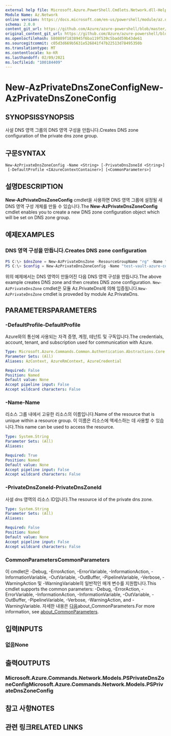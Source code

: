 ```yaml
---
external help file: Microsoft.Azure.PowerShell.Cmdlets.Network.dll-Help.xml
Module Name: Az.Network
online version: https://docs.microsoft.com/en-us/powershell/module/az.network/new-azprivatednszoneconfig
schema: 2.0.0
content_git_url: https://github.com/Azure/azure-powershell/blob/master/src/Network/Network/help/New-AzPrivateDnsZoneConfig.md
original_content_git_url: https://github.com/Azure/azure-powershell/blob/master/src/Network/Network/help/New-AzPrivateDnsZoneConfig.md
ms.openlocfilehash: b80889f1838945f6ba119f539c5badd59b43de61
ms.sourcegitcommit: c05d3d669b5631e526841f47b22513d78495350b
ms.translationtype: MT
ms.contentlocale: ko-KR
ms.lasthandoff: 02/09/2021
ms.locfileid: "100184409"
---
```

# <span data-ttu-id="69da6-101">New-AzPrivateDnsZoneConfig</span><span class="sxs-lookup"><span data-stu-id="69da6-101">New-AzPrivateDnsZoneConfig</span></span>

## <span data-ttu-id="69da6-102">SYNOPSIS</span><span class="sxs-lookup"><span data-stu-id="69da6-102">SYNOPSIS</span></span>
<span data-ttu-id="69da6-103">사설 DNS 영역 그룹의 DNS 영역 구성을 만듭니다.</span><span class="sxs-lookup"><span data-stu-id="69da6-103">Creates DNS zone configuration of the private dns zone group.</span></span>

## <span data-ttu-id="69da6-104">구문</span><span class="sxs-lookup"><span data-stu-id="69da6-104">SYNTAX</span></span>

```
New-AzPrivateDnsZoneConfig -Name <String> [-PrivateDnsZoneId <String>]
 [-DefaultProfile <IAzureContextContainer>] [<CommonParameters>]
```

## <span data-ttu-id="69da6-105">설명</span><span class="sxs-lookup"><span data-stu-id="69da6-105">DESCRIPTION</span></span>
<span data-ttu-id="69da6-106">**New-AzPrivateDnsZoneConfig** cmdlet을 사용하면 DNS 영역 그룹에 설정될 새 DNS 영역 구성 개체를 만들 수 있습니다.</span><span class="sxs-lookup"><span data-stu-id="69da6-106">The **New-AzPrivateDnsZoneConfig** cmdlet enables you to create a new DNS zone configuration object which will be set on DNS zone group.</span></span>

## <span data-ttu-id="69da6-107">예제</span><span class="sxs-lookup"><span data-stu-id="69da6-107">EXAMPLES</span></span>

### <span data-ttu-id="69da6-108">DNS 영역 구성을 만듭니다.</span><span class="sxs-lookup"><span data-stu-id="69da6-108">Creates DNS zone configuration</span></span>
```powershell
PS C:\> $dnsZone = New-AzPrivateDnsZone -ResourceGroupName "rg" -Name "test.vault.azure.com"
PS C:\> $config = New-AzPrivateDnsZoneConfig -Name "test-vault-azure-com" -PrivateDnsZoneId $dnsZone.ResourceId
```

<span data-ttu-id="69da6-109">위의 예제에서는 DNS 영역이 만들어진 다음 DNS 영역 구성을 만듭니다.</span><span class="sxs-lookup"><span data-stu-id="69da6-109">The above example creates DNS zone and then creates DNS zone configuration.</span></span> <span data-ttu-id="69da6-110">`New-AzPrivateDnsZone` cmdlet은 모듈 Az.PrivateDns에 의해 입증됩니다.</span><span class="sxs-lookup"><span data-stu-id="69da6-110">`New-AzPrivateDnsZone` cmdlet is proveded by module Az.PrivateDns.</span></span>

## <span data-ttu-id="69da6-111">PARAMETERS</span><span class="sxs-lookup"><span data-stu-id="69da6-111">PARAMETERS</span></span>

### <span data-ttu-id="69da6-112">-DefaultProfile</span><span class="sxs-lookup"><span data-stu-id="69da6-112">-DefaultProfile</span></span>
<span data-ttu-id="69da6-113">Azure와의 통신에 사용되는 자격 증명, 계정, 테넌트 및 구독입니다.</span><span class="sxs-lookup"><span data-stu-id="69da6-113">The credentials, account, tenant, and subscription used for communication with Azure.</span></span>

```yaml
Type: Microsoft.Azure.Commands.Common.Authentication.Abstractions.Core.IAzureContextContainer
Parameter Sets: (All)
Aliases: AzContext, AzureRmContext, AzureCredential

Required: False
Position: Named
Default value: None
Accept pipeline input: False
Accept wildcard characters: False
```

### <span data-ttu-id="69da6-114">-Name</span><span class="sxs-lookup"><span data-stu-id="69da6-114">-Name</span></span>
<span data-ttu-id="69da6-115">리소스 그룹 내에서 고유한 리소스의 이름입니다.</span><span class="sxs-lookup"><span data-stu-id="69da6-115">Name of the resource that is unique within a resource group.</span></span>
<span data-ttu-id="69da6-116">이 이름은 리소스에 액세스하는 데 사용할 수 있습니다.</span><span class="sxs-lookup"><span data-stu-id="69da6-116">This name can be used to access the resource.</span></span>

```yaml
Type: System.String
Parameter Sets: (All)
Aliases:

Required: True
Position: Named
Default value: None
Accept pipeline input: False
Accept wildcard characters: False
```

### <span data-ttu-id="69da6-117">-PrivateDnsZoneId</span><span class="sxs-lookup"><span data-stu-id="69da6-117">-PrivateDnsZoneId</span></span>
<span data-ttu-id="69da6-118">사설 dns 영역의 리소스 ID입니다.</span><span class="sxs-lookup"><span data-stu-id="69da6-118">The resource id of the private dns zone.</span></span>

```yaml
Type: System.String
Parameter Sets: (All)
Aliases:

Required: False
Position: Named
Default value: None
Accept pipeline input: False
Accept wildcard characters: False
```

### <span data-ttu-id="69da6-119">CommonParameters</span><span class="sxs-lookup"><span data-stu-id="69da6-119">CommonParameters</span></span>
<span data-ttu-id="69da6-120">이 cmdlet은 -Debug, -ErrorAction, -ErrorVariable, -InformationAction, -InformationVariable, -OutVariable, -OutBuffer, -PipelineVariable, -Verbose, -WarningAction 및 -WarningVariable의 일반적인 매개 변수를 지원합니다.</span><span class="sxs-lookup"><span data-stu-id="69da6-120">This cmdlet supports the common parameters: -Debug, -ErrorAction, -ErrorVariable, -InformationAction, -InformationVariable, -OutVariable, -OutBuffer, -PipelineVariable, -Verbose, -WarningAction, and -WarningVariable.</span></span> <span data-ttu-id="69da6-121">자세한 내용은 [다음](http://go.microsoft.com/fwlink/?LinkID=113216)about_CommonParameters.</span><span class="sxs-lookup"><span data-stu-id="69da6-121">For more information, see [about_CommonParameters](http://go.microsoft.com/fwlink/?LinkID=113216).</span></span>

## <span data-ttu-id="69da6-122">입력</span><span class="sxs-lookup"><span data-stu-id="69da6-122">INPUTS</span></span>

### <span data-ttu-id="69da6-123">없음</span><span class="sxs-lookup"><span data-stu-id="69da6-123">None</span></span>

## <span data-ttu-id="69da6-124">출력</span><span class="sxs-lookup"><span data-stu-id="69da6-124">OUTPUTS</span></span>

### <span data-ttu-id="69da6-125">Microsoft.Azure.Commands.Network.Models.PSPrivateDnsZoneConfig</span><span class="sxs-lookup"><span data-stu-id="69da6-125">Microsoft.Azure.Commands.Network.Models.PSPrivateDnsZoneConfig</span></span>

## <span data-ttu-id="69da6-126">참고 사항</span><span class="sxs-lookup"><span data-stu-id="69da6-126">NOTES</span></span>

## <span data-ttu-id="69da6-127">관련 링크</span><span class="sxs-lookup"><span data-stu-id="69da6-127">RELATED LINKS</span></span>
